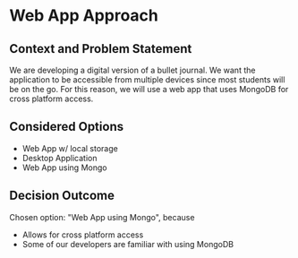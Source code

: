 # Web App Approach

## Context and Problem Statement

We are developing a digital version of a bullet journal. We want the application to be accessible from multiple devices since most students will be on the go. For this reason, we will use a web app that uses MongoDB for cross platform access.

## Considered Options

* Web App w/ local storage
* Desktop Application
* Web App using Mongo

## Decision Outcome

Chosen option: "Web App using Mongo", because 
* Allows for cross platform access
* Some of our developers are familiar with using MongoDB
